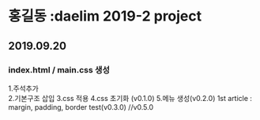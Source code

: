 # 홍길동 :daelim 2019-2 project
## 2019.09.20
### index.html / main.css 생성
1.주석추가<br>
2.기본구조 삽입
3.css 적용
4.css 초기화 (v0.1.0)
5.메뉴 생성(v0.2.0)
1st article : margin, padding,
border test(v0.3.0)
//v0.5.0